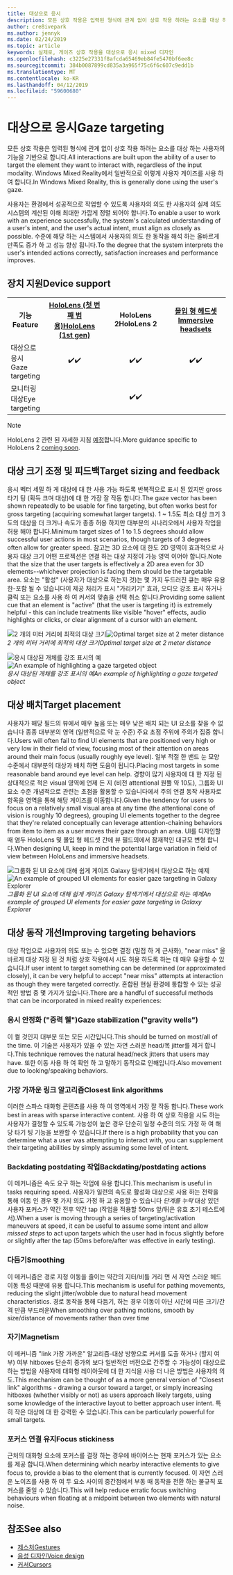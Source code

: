 ```yaml
---
title: 대상으로 응시
description: 모든 상호 작용은 입력된 형식에 관계 없이 상호 작용 하려는 요소를 대상 하는 사용자의 기능을 기반으로 합니다.
author: cre8ivepark
ms.author: jennyk
ms.date: 02/24/2019
ms.topic: article
keywords: 실제로, 게이즈 상호 작용을 대상으로 응시 mixed 디자인
ms.openlocfilehash: c3225e27331f8afcda65469eb84fe5470bf6ee8c
ms.sourcegitcommit: 384b0087899cd835a3a965f75c6f6c607c9edd1b
ms.translationtype: MT
ms.contentlocale: ko-KR
ms.lasthandoff: 04/12/2019
ms.locfileid: "59600680"
---
```

# <a name="gaze-targeting"></a><span data-ttu-id="c90ca-104">대상으로 응시</span><span class="sxs-lookup"><span data-stu-id="c90ca-104">Gaze targeting</span></span>

<span data-ttu-id="c90ca-105">모든 상호 작용은 입력된 형식에 관계 없이 상호 작용 하려는 요소를 대상 하는 사용자의 기능을 기반으로 합니다.</span><span class="sxs-lookup"><span data-stu-id="c90ca-105">All interactions are built upon the ability of a user to target the element they want to interact with, regardless of the input modality.</span></span> <span data-ttu-id="c90ca-106">Windows Mixed Reality에서 일반적으로 이렇게 사용자 게이즈를 사용 하 여 합니다.</span><span class="sxs-lookup"><span data-stu-id="c90ca-106">In Windows Mixed Reality, this is generally done using the user's gaze.</span></span>

<span data-ttu-id="c90ca-107">사용자는 환경에서 성공적으로 작업할 수 있도록 사용자의 의도 한 사용자의 실제 의도 시스템의 계산된 이해 최대한 가깝게 정렬 되어야 합니다.</span><span class="sxs-lookup"><span data-stu-id="c90ca-107">To enable a user to work with an experience successfully, the system's calculated understanding of a user's intent, and the user's actual intent, must align as closely as possible.</span></span> <span data-ttu-id="c90ca-108">수준에 해당 하는 시스템에서 사용자의 의도 한 동작을 해석 하는 올바르게 만족도 증가 하 고 성능 향상 됩니다.</span><span class="sxs-lookup"><span data-stu-id="c90ca-108">To the degree that the system interprets the user's intended actions correctly, satisfaction increases and performance improves.</span></span>

## <a name="device-support"></a><span data-ttu-id="c90ca-109">장치 지원</span><span class="sxs-lookup"><span data-stu-id="c90ca-109">Device support</span></span>

<table>
<tr>
<th><span data-ttu-id="c90ca-110">기능</span><span class="sxs-lookup"><span data-stu-id="c90ca-110">Feature</span></span></th><th style="width:150px"> <span data-ttu-id="c90ca-111"><a href="hololens-hardware-details.md">HoloLens (첫 번째 범용)</a></span><span class="sxs-lookup"><span data-stu-id="c90ca-111"><a href="hololens-hardware-details.md">HoloLens (1st gen)</a></span></span></th><th style="width:150px"><span data-ttu-id="c90ca-112">HoloLens 2</span><span class="sxs-lookup"><span data-stu-id="c90ca-112">HoloLens 2</span></span></th><th style="width:150px"> <span data-ttu-id="c90ca-113"><a href="immersive-headset-hardware-details.md">몰입 형 헤드셋</a></span><span class="sxs-lookup"><span data-stu-id="c90ca-113"><a href="immersive-headset-hardware-details.md">Immersive headsets</a></span></span></th>
</tr><tr>
<td> <span data-ttu-id="c90ca-114">대상으로 응시</span><span class="sxs-lookup"><span data-stu-id="c90ca-114">Gaze targeting</span></span></td><td style="text-align: center;"> <span data-ttu-id="c90ca-115">✔️</span><span class="sxs-lookup"><span data-stu-id="c90ca-115">✔️</span></span></td><td style="text-align: center;"> <span data-ttu-id="c90ca-116">✔️</span><span class="sxs-lookup"><span data-stu-id="c90ca-116">✔️</span></span></td><td style="text-align: center;"><span data-ttu-id="c90ca-117">✔️</span><span class="sxs-lookup"><span data-stu-id="c90ca-117">✔️</span></span> </td>
</tr><tr>
<td> <span data-ttu-id="c90ca-118">모니터링 대상</span><span class="sxs-lookup"><span data-stu-id="c90ca-118">Eye targeting</span></span></td><td style="text-align: center;"></td><td style="text-align: center;"> <span data-ttu-id="c90ca-119">✔️</span><span class="sxs-lookup"><span data-stu-id="c90ca-119">✔️</span></span></td><td style="text-align: center;"></td>
</tr>
</table>

> [!NOTE]
> <span data-ttu-id="c90ca-120">HoloLens 2 관련 된 자세한 지침 [예정](index.md#news-and-notes)합니다.</span><span class="sxs-lookup"><span data-stu-id="c90ca-120">More guidance specific to HoloLens 2 [coming soon](index.md#news-and-notes).</span></span>

## <a name="target-sizing-and-feedback"></a><span data-ttu-id="c90ca-121">대상 크기 조정 및 피드백</span><span class="sxs-lookup"><span data-stu-id="c90ca-121">Target sizing and feedback</span></span>

<span data-ttu-id="c90ca-122">응시 벡터 세밀 하 게 대상에 대 한 사용 가능 하도록 반복적으로 표시 된 있지만 gross 타기 팅 (획득 크며 대상)에 대 한 가장 잘 작동 합니다.</span><span class="sxs-lookup"><span data-stu-id="c90ca-122">The gaze vector has been shown repeatedly to be usable for fine targeting, but often works best for gross targeting (acquiring somewhat larger targets).</span></span> <span data-ttu-id="c90ca-123">1 ~ 1.5도 최소 대상 크기 3도의 대상을 더 크거나 속도가 종종 허용 하지만 대부분의 시나리오에서 사용자 작업을 허용 해야 합니다.</span><span class="sxs-lookup"><span data-stu-id="c90ca-123">Minimum target sizes of 1 to 1.5 degrees should allow successful user actions in most scenarios, though targets of 3 degrees often allow for greater speed.</span></span> <span data-ttu-id="c90ca-124">참고는 3D 요소에 대 한도 2D 영역이 효과적으로 사용자 대상 크기 어떤 프로젝션은 연결 하는 대상 지정이 가능 영역 이어야 합니다.</span><span class="sxs-lookup"><span data-stu-id="c90ca-124">Note that the size that the user targets is effectively a 2D area even for 3D elements--whichever projection is facing them should be the targetable area.</span></span> <span data-ttu-id="c90ca-125">요소는 "활성" (사용자가 대상으로 하는지 것)는 몇 가지 두드러진 큐는 매우 유용한-포함 될 수 있습니다이 제공 처리가 표시 "가리키기" 효과, 오디오 강조 표시 하거나 클릭 또는 요소를 사용 하 여 커서의 맞춤을 선택 취소 합니다.</span><span class="sxs-lookup"><span data-stu-id="c90ca-125">Providing some salient cue that an element is "active" (that the user is targeting it) is extremely helpful - this can include treatments like visible "hover" effects, audio highlights or clicks, or clear alignment of a cursor with an element.</span></span>

<span data-ttu-id="c90ca-126">![2 개의 미터 거리에 최적의 대상 크기](images/gazetargeting-size-1000px.jpg)</span><span class="sxs-lookup"><span data-stu-id="c90ca-126">![Optimal target size at 2 meter distance](images/gazetargeting-size-1000px.jpg)</span></span><br>
<span data-ttu-id="c90ca-127">*2 개의 미터 거리에 최적의 대상 크기*</span><span class="sxs-lookup"><span data-stu-id="c90ca-127">*Optimal target size at 2 meter distance*</span></span>

<span data-ttu-id="c90ca-128">![응시 대상된 개체를 강조 표시의 예](images/gazetargeting-highlighting-640px.jpg)</span><span class="sxs-lookup"><span data-stu-id="c90ca-128">![An example of highlighting a gaze targeted object](images/gazetargeting-highlighting-640px.jpg)</span></span><br>
<span data-ttu-id="c90ca-129">*응시 대상된 개체를 강조 표시의 예*</span><span class="sxs-lookup"><span data-stu-id="c90ca-129">*An example of highlighting a gaze targeted object*</span></span>

## <a name="target-placement"></a><span data-ttu-id="c90ca-130">대상 배치</span><span class="sxs-lookup"><span data-stu-id="c90ca-130">Target placement</span></span>

<span data-ttu-id="c90ca-131">사용자가 해당 필드의 뷰에서 매우 높음 또는 매우 낮은 배치 되는 UI 요소를 찾을 수 없습니다 종종 대부분의 영역 (일반적으로 약 눈 수준) 주요 초점 주위에 주의가 집중 합니다.</span><span class="sxs-lookup"><span data-stu-id="c90ca-131">Users will often fail to find UI elements that are positioned very high or very low in their field of view, focusing most of their attention on areas around their main focus (usually roughly eye level).</span></span> <span data-ttu-id="c90ca-132">일부 적절 한 밴드 눈 모양 수준에서 대부분의 대상과 배치 하면 도움이 됩니다.</span><span class="sxs-lookup"><span data-stu-id="c90ca-132">Placing most targets in some reasonable band around eye level can help.</span></span> <span data-ttu-id="c90ca-133">경향이 많기 사용자에 대 한 지정 된 상대적으로 적은 visual 영역에 언제 든 지 (비전 attentional 원뿔 약 10도), 그룹화 UI 요소 수준 개념적으로 관련는 초점을 활용할 수 있습니다에서 주의 연결 동작 사용자로 항목을 영역을 통해 해당 게이즈를 이동합니다.</span><span class="sxs-lookup"><span data-stu-id="c90ca-133">Given the tendency for users to focus on a relatively small visual area at any time (the attentional cone of vision is roughly 10 degrees), grouping UI elements together to the degree that they're related conceptually can leverage attention-chaining behaviors from item to item as a user moves their gaze through an area.</span></span> <span data-ttu-id="c90ca-134">UI를 디자인할 때 염두 HoloLens 및 몰입 형 헤드셋 간에 뷰 필드의에서 잠재적인 대규모 변형 합니다.</span><span class="sxs-lookup"><span data-stu-id="c90ca-134">When designing UI, keep in mind the potential large variation in field of view between HoloLens and immersive headsets.</span></span>

<span data-ttu-id="c90ca-135">![그룹화 된 UI 요소에 대해 쉽게 게이즈 Galaxy 탐색기에서 대상으로 하는 예제](images/gazetargeting-grouping-1000px.jpg)</span><span class="sxs-lookup"><span data-stu-id="c90ca-135">![An example of grouped UI elements for easier gaze targeting in Galaxy Explorer](images/gazetargeting-grouping-1000px.jpg)</span></span><br>
<span data-ttu-id="c90ca-136">*그룹화 된 UI 요소에 대해 쉽게 게이즈 Galaxy 탐색기에서 대상으로 하는 예제*</span><span class="sxs-lookup"><span data-stu-id="c90ca-136">*An example of grouped UI elements for easier gaze targeting in Galaxy Explorer*</span></span>

## <a name="improving-targeting-behaviors"></a><span data-ttu-id="c90ca-137">대상 동작 개선</span><span class="sxs-lookup"><span data-stu-id="c90ca-137">Improving targeting behaviors</span></span>

<span data-ttu-id="c90ca-138">대상 작업으로 사용자의 의도 또는 수 있으면 결정 (밀접 하 게 근사화), "near miss" 올바르게 대상 지정 된 것 처럼 상호 작용에서 시도 허용 하도록 하는 데 매우 유용할 수 있습니다.</span><span class="sxs-lookup"><span data-stu-id="c90ca-138">If user intent to target something can be determined (or approximated closely), it can be very helpful to accept "near miss" attempts at interaction as though they were targeted correctly.</span></span> <span data-ttu-id="c90ca-139">혼합된 현실 환경에 통합할 수 있는 성공적인 방법 중 몇 가지가 있습니다.</span><span class="sxs-lookup"><span data-stu-id="c90ca-139">There are a handful of successful methods that can be incorporated in mixed reality experiences:</span></span>

### <a name="gaze-stabilization-gravity-wells"></a><span data-ttu-id="c90ca-140">응시 안정화 ("중력 웰")</span><span class="sxs-lookup"><span data-stu-id="c90ca-140">Gaze stabilization ("gravity wells")</span></span>

<span data-ttu-id="c90ca-141">이 켤 것인지 대부분 또는 모든 시간입니다.</span><span class="sxs-lookup"><span data-stu-id="c90ca-141">This should be turned on most/all of the time.</span></span> <span data-ttu-id="c90ca-142">이 기술은 사용자가 있을 수 있는 자연 스러운 head/목 jitter를 제거 합니다.</span><span class="sxs-lookup"><span data-stu-id="c90ca-142">This technique removes the natural head/neck jitters that users may have.</span></span> <span data-ttu-id="c90ca-143">또한 이동 사용 하 여 확인 하 고 말하기 동작으로 인해입니다.</span><span class="sxs-lookup"><span data-stu-id="c90ca-143">Also movement due to looking/speaking behaviors.</span></span>

### <a name="closest-link-algorithms"></a><span data-ttu-id="c90ca-144">가장 가까운 링크 알고리즘</span><span class="sxs-lookup"><span data-stu-id="c90ca-144">Closest link algorithms</span></span>

<span data-ttu-id="c90ca-145">이러한 스파스 대화형 콘텐츠를 사용 하 여 영역에서 가장 잘 작동 합니다.</span><span class="sxs-lookup"><span data-stu-id="c90ca-145">These work best in areas with sparse interactive content.</span></span> <span data-ttu-id="c90ca-146">사용 하 여 상호 작용을 시도 하는 사용자가 결정할 수 있도록 가능성이 높은 경우 단순히 일정 수준의 의도 가정 하 여 해당 타기 팅 기능을 보완할 수 있습니다.</span><span class="sxs-lookup"><span data-stu-id="c90ca-146">If there is a high probability that you can determine what a user was attempting to interact with, you can supplement their targeting abilities by simply assuming some level of intent.</span></span>

### <a name="backdatingpostdating-actions"></a><span data-ttu-id="c90ca-147">Backdating postdating 작업</span><span class="sxs-lookup"><span data-stu-id="c90ca-147">Backdating/postdating actions</span></span>

<span data-ttu-id="c90ca-148">이 메커니즘은 속도 요구 하는 작업에 유용 합니다.</span><span class="sxs-lookup"><span data-stu-id="c90ca-148">This mechanism is useful in tasks requiring speed.</span></span> <span data-ttu-id="c90ca-149">사용자가 일련의 속도로 활성화 대상으로 사용 하는 전략을 통해 이동 인 경우 몇 가지 의도 가정 하 고 유용할 수 있습니다 *단계를 누락* 대상 있던 사용자 포커스가 약간 전후 약간 tap (작업을 적용할 50ms 앞/뒤은 유효 초기 테스트에서).</span><span class="sxs-lookup"><span data-stu-id="c90ca-149">When a user is moving through a series of targeting/activation maneuvers at speed, it can be useful to assume some intent and allow *missed steps* to act upon targets which the user had in focus slightly before or slightly after the tap (50ms before/after was effective in early testing).</span></span>

### <a name="smoothing"></a><span data-ttu-id="c90ca-150">다듬기</span><span class="sxs-lookup"><span data-stu-id="c90ca-150">Smoothing</span></span>

<span data-ttu-id="c90ca-151">이 메커니즘은 경로 지정 이동을 줄이는 약간의 지터/비틀 거리 면 서 자연 스러운 헤드 이동 특성 때문에 유용 합니다.</span><span class="sxs-lookup"><span data-stu-id="c90ca-151">This mechanism is useful for pathing movements, reducing the slight jitter/wobble due to natural head movement characteristics.</span></span> <span data-ttu-id="c90ca-152">경로 동작을 통해 다듬기, 하는 경우 이동이 아닌 시간에 따른 크기/간격 만큼 부드러운</span><span class="sxs-lookup"><span data-stu-id="c90ca-152">When smoothing over pathing motions, smooth by size/distance of movements rather than over time</span></span>

### <a name="magnetism"></a><span data-ttu-id="c90ca-153">자기</span><span class="sxs-lookup"><span data-stu-id="c90ca-153">Magnetism</span></span>

<span data-ttu-id="c90ca-154">이 메커니즘 "link 가장 가까운" 알고리즘-대상 방향으로 커서를 도출 하거나 (할지 여부) 여부 hitboxes 단순히 증가의 보다 일반적인 버전으로 간주할 수 가능성이 대상으로 하는 방법을 사용자에 대화형 레이아웃에 대 한 지식을 사용 더 나은 방법은 사용자의 의도.</span><span class="sxs-lookup"><span data-stu-id="c90ca-154">This mechanism can be thought of as a more general version of "Closest link" algorithms - drawing a cursor toward a target, or simply increasing hitboxes (whether visibly or not) as users approach likely targets, using some knowledge of the interactive layout to better approach user intent.</span></span> <span data-ttu-id="c90ca-155">특히 작은 대상에 대 한 강력한 수 있습니다.</span><span class="sxs-lookup"><span data-stu-id="c90ca-155">This can be particularly powerful for small targets.</span></span>

### <a name="focus-stickiness"></a><span data-ttu-id="c90ca-156">포커스 연결 유지</span><span class="sxs-lookup"><span data-stu-id="c90ca-156">Focus stickiness</span></span>

<span data-ttu-id="c90ca-157">근처의 대화형 요소에 포커스를 결정 하는 경우에 바이어스는 현재 포커스가 있는 요소를 제공 합니다.</span><span class="sxs-lookup"><span data-stu-id="c90ca-157">When determining which nearby interactive elements to give focus to, provide a bias to the element that is currently focused.</span></span> <span data-ttu-id="c90ca-158">이 자연 스러운 노이즈를 사용 하 여 두 요소 사이의 중간점에서 부동 때 동작을 전환 하는 불규칙 포커스를 줄일 수 있습니다.</span><span class="sxs-lookup"><span data-stu-id="c90ca-158">This will help reduce erratic focus switching behaviours when floating at a midpoint between two elements with natural noise.</span></span>

## <a name="see-also"></a><span data-ttu-id="c90ca-159">참조</span><span class="sxs-lookup"><span data-stu-id="c90ca-159">See also</span></span>
* [<span data-ttu-id="c90ca-160">제스처</span><span class="sxs-lookup"><span data-stu-id="c90ca-160">Gestures</span></span>](gestures.md)
* [<span data-ttu-id="c90ca-161">음성 디자인</span><span class="sxs-lookup"><span data-stu-id="c90ca-161">Voice design</span></span>](voice-design.md)
* [<span data-ttu-id="c90ca-162">커서</span><span class="sxs-lookup"><span data-stu-id="c90ca-162">Cursors</span></span>](cursors.md)
